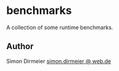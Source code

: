 # benchmarks

A collection of some runtime benchmarks.

## Author

Simon Dirmeier <a href="mailto:simon.dirmeier@web.de">simon.dirmeier @ web.de</a>
